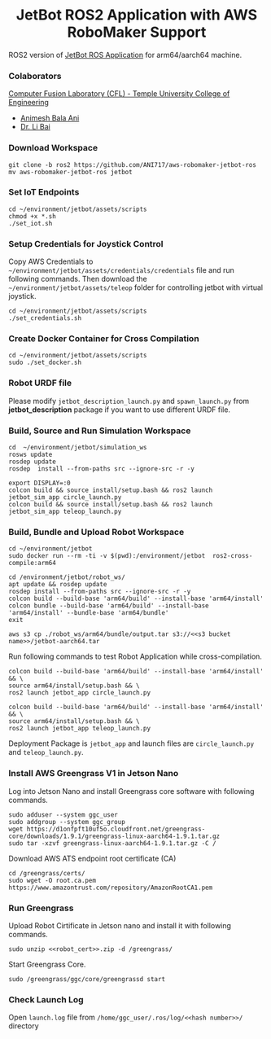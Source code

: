 <p align="center">
  <h1 align="center">JetBot ROS2 Application with AWS RoboMaker Support</h1>
</p>

ROS2 version of [JetBot ROS Application](https://github.com/jerwallace/aws-robomaker-jetbot-ros) for arm64/aarch64 machine.

### Colaborators
[Computer Fusion Laboratory (CFL) - Temple University College of Engineering](https://sites.temple.edu/cflab/people/)
* [Animesh Bala Ani](https://animeshani.com/)
* [Dr. Li Bai](https://engineering.temple.edu/about/faculty-staff/li-bai-lbai)

### Download Workspace
```
git clone -b ros2 https://github.com/ANI717/aws-robomaker-jetbot-ros
mv aws-robomaker-jetbot-ros jetbot
```

### Set IoT Endpoints
```
cd ~/environment/jetbot/assets/scripts
chmod +x *.sh
./set_iot.sh
```

### Setup Credentials for Joystick Control
Copy AWS Credentials to `~/environment/jetbot/assets/credentials/credentials` file and run following commands. Then download the `~/environment/jetbot/assets/teleop` folder for controlling jetbot with virtual joystick.
```
cd ~/environment/jetbot/assets/scripts
./set_credentials.sh
```

### Create Docker Container for Cross Compilation
```
cd ~/environment/jetbot/assets/scripts
sudo ./set_docker.sh
```

### Robot URDF file
Please modify `jetbot_description_launch.py` and `spawn_launch.py` from **jetbot_description** package if you want to use different URDF file.

### Build, Source and Run Simulation Workspace
```
cd  ~/environment/jetbot/simulation_ws
rosws update
rosdep update
rosdep  install --from-paths src --ignore-src -r -y
```
```
export DISPLAY=:0
colcon build && source install/setup.bash && ros2 launch jetbot_sim_app circle_launch.py
colcon build && source install/setup.bash && ros2 launch jetbot_sim_app teleop_launch.py
```

### Build, Bundle and Upload Robot Workspace
```
cd ~/environment/jetbot
sudo docker run --rm -ti -v $(pwd):/environment/jetbot  ros2-cross-compile:arm64
```
```
cd /environment/jetbot/robot_ws/
apt update && rosdep update
rosdep install --from-paths src --ignore-src -r -y
colcon build --build-base 'arm64/build' --install-base 'arm64/install'
colcon bundle --build-base 'arm64/build' --install-base 'arm64/install' --bundle-base 'arm64/bundle'
exit
```
```
aws s3 cp ./robot_ws/arm64/bundle/output.tar s3://<<s3 bucket name>>/jetbot-aarch64.tar
```
Run following commands to test Robot Application while cross-compilation.
```
colcon build --build-base 'arm64/build' --install-base 'arm64/install' && \
source arm64/install/setup.bash && \
ros2 launch jetbot_app circle_launch.py
```
```
colcon build --build-base 'arm64/build' --install-base 'arm64/install' && \
source arm64/install/setup.bash && \
ros2 launch jetbot_app teleop_launch.py
```
Deployment Package is `jetbot_app` and launch files are `circle_launch.py` and `teleop_launch.py`.

### Install AWS Greengrass V1 in Jetson Nano
Log into Jetson Nano and install Greengrass core software with following commands.
```
sudo adduser --system ggc_user
sudo addgroup --system ggc_group
wget https://d1onfpft10uf5o.cloudfront.net/greengrass-core/downloads/1.9.1/greengrass-linux-aarch64-1.9.1.tar.gz
sudo tar -xzvf greengrass-linux-aarch64-1.9.1.tar.gz -C /
```
Download AWS ATS endpoint root certificate (CA)
```
cd /greengrass/certs/
sudo wget -O root.ca.pem https://www.amazontrust.com/repository/AmazonRootCA1.pem
```

### Run Greengrass
Upload Robot Cirtificate in Jetson nano and install it with following commands.
```
sudo unzip <<robot_cert>>.zip -d /greengrass/
```
Start Greengrass Core.
```
sudo /greengrass/ggc/core/greengrassd start
```

### Check Launch Log
Open `launch.log` file from `/home/ggc_user/.ros/log/<<hash number>>/` directory
